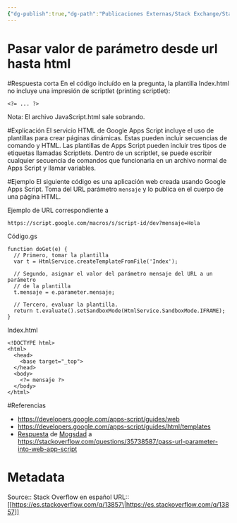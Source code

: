 ```yaml
---
{"dg-publish":true,"dg-path":"Publicaciones Externas/Stack Exchange/Stack Overflow en español/es.stackoverflow.com-13857.md","permalink":"/publicaciones-externas/stack-exchange/stack-overflow-en-espanol/es-stackoverflow-com-13857/","title":"Pasar valor de parámetro desde url hasta html","hide":true,"noteIcon":"\"0\"","created":"2024-04-03T12:49:10.592-06:00","updated":"2024-04-05T16:43:48.637-06:00"}
---
```


# Pasar valor de parámetro desde url hasta html

#Respuesta corta
En el código incluído en la pregunta, la plantilla Index.html no incluye una impresión de scriptlet (printing scriptlet): 

    <?= ... ?>

Nota: El archivo JavaScript.html sale sobrando.

#Explicación
El servicio HTML de Google Apps Script incluye el uso de plantillas para crear páginas dinámicas. Estas pueden incluir secuencias de comando y HTML. Las plantillas de Apps Script pueden incluir tres tipos de etiquetas llamadas Scriptlets. Dentro de un scriptlet, se puede escribir cualquier secuencia de comandos que funcionaria en un archivo normal de Apps Script y llamar variables.

#Ejemplo
El siguiente código es una aplicación web creada usando Google Apps Script. Toma del URL parámetro `mensaje` y lo publica en el cuerpo de una página HTML.

Ejemplo de URL correspondiente a  

    https://script.google.com/macros/s/script-id/dev?mensaje=Hola 


Código.gs

    function doGet(e) {
      // Primero, tomar la plantilla
      var t = HtmlService.createTemplateFromFile('Index');
      
      // Segundo, asignar el valor del parámetro mensaje del URL a un parámetro  
      // de la plantilla       
      t.mensaje = e.parameter.mensaje;

      // Tercero, evaluar la plantilla.
      return t.evaluate().setSandboxMode(HtmlService.SandboxMode.IFRAME);
    }

Index.html

    <!DOCTYPE html>
    <html>
      <head>
        <base target="_top">
      </head>
      <body>
        <?= mensaje ?>
      </body>
    </html>

#Referencias

- https://developers.google.com/apps-script/guides/web
- https://developers.google.com/apps-script/guides/html/templates
- [Respuesta](https://stackoverflow.com/a/35758490/1595451) de [Mogsdad](https://stackoverflow.com/users/1677912/mogsdad) a https://stackoverflow.com/questions/35738587/pass-url-parameter-into-web-app-script


# Metadata
Source:: Stack Overflow en español
URL:: [[https://es.stackoverflow.com/q/13857\|https://es.stackoverflow.com/q/13857]]

